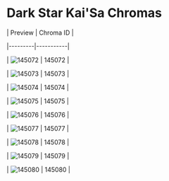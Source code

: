 # Dark Star Kai'Sa Chromas


| Preview | Chroma ID |

|---------|-----------|

| ![145072](https://raw.communitydragon.org/latest/plugins/rcp-be-lol-game-data/global/default/v1/champion-chroma-images/145/145072.png) | 145072 |

| ![145073](https://raw.communitydragon.org/latest/plugins/rcp-be-lol-game-data/global/default/v1/champion-chroma-images/145/145073.png) | 145073 |

| ![145074](https://raw.communitydragon.org/latest/plugins/rcp-be-lol-game-data/global/default/v1/champion-chroma-images/145/145074.png) | 145074 |

| ![145075](https://raw.communitydragon.org/latest/plugins/rcp-be-lol-game-data/global/default/v1/champion-chroma-images/145/145075.png) | 145075 |

| ![145076](https://raw.communitydragon.org/latest/plugins/rcp-be-lol-game-data/global/default/v1/champion-chroma-images/145/145076.png) | 145076 |

| ![145077](https://raw.communitydragon.org/latest/plugins/rcp-be-lol-game-data/global/default/v1/champion-chroma-images/145/145077.png) | 145077 |

| ![145078](https://raw.communitydragon.org/latest/plugins/rcp-be-lol-game-data/global/default/v1/champion-chroma-images/145/145078.png) | 145078 |

| ![145079](https://raw.communitydragon.org/latest/plugins/rcp-be-lol-game-data/global/default/v1/champion-chroma-images/145/145079.png) | 145079 |

| ![145080](https://raw.communitydragon.org/latest/plugins/rcp-be-lol-game-data/global/default/v1/champion-chroma-images/145/145080.png) | 145080 |